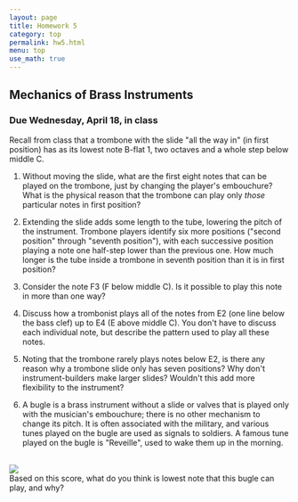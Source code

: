 ```yaml
---
layout: page
title: Homework 5 
category: top
permalink: hw5.html
menu: top
use_math: true
---
```


## Mechanics of Brass Instruments 

### Due Wednesday, April 18, in class

Recall from class that a trombone with the slide "all the way in" (in first position) has as its lowest note B-flat 1, two octaves and a whole step below middle C.


1. Without moving the slide, what are the first eight notes that can be played on the trombone, just by changing the player's embouchure? What is the physical reason that the trombone can play only *those* particular notes in first position?

2. Extending the slide adds some length to the tube, lowering the pitch of the instrument. Trombone players identify six more positions ("second position" through "seventh position"),
with each successive position playing a note one half-step lower than the previous one. How much longer is the tube inside a trombone in seventh position than it is in first position?

3. Consider the note F3 (F below middle C). Is it possible to play this note in more than one way?

4. Discuss how a trombonist plays all of the notes from E2 (one line below the bass clef) up to E4 (E above middle C). You don't have to discuss each individual note, but describe the pattern used to play all these notes.

5. Noting that the trombone rarely plays notes below E2, is there any reason why a trombone slide only has seven positions? Why don't instrument-builders make larger slides? Wouldn't this add more flexibility to the instrument?

6. A bugle is a brass instrument without a slide or valves that is played only with the musician's embouchure; there is no other mechanism to change its pitch. It is often associated with the military, and various tunes played
on the bugle are used as signals to soldiers. A famous tune played on the bugle is "Reveille", used to wake them up in the morning.
<br>
<img src="http://www.music.army.mil/music/buglecalls/images/reveille.jpg">
<br>
Based on this score, what do you think is lowest note that this bugle can play, and why?



